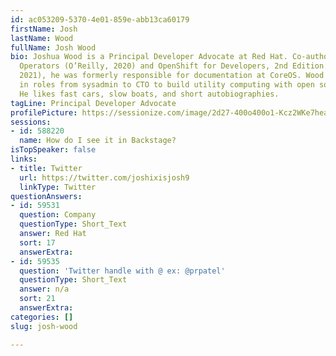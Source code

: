 ```yaml
---
id: ac053209-5370-4e01-859e-abb13ca60179
firstName: Josh
lastName: Wood
fullName: Josh Wood
bio: Joshua Wood is a Principal Developer Advocate at Red Hat. Co-author of Kubernetes
  Operators (O’Reilly, 2020) and OpenShift for Developers, 2nd Edition (O’Reilly,
  2021), he was formerly responsible for documentation at CoreOS. Wood has worked
  in roles from sysadmin to CTO to build utility computing with open source software.
  He likes fast cars, slow boats, and short autobiographies.
tagLine: Principal Developer Advocate
profilePicture: https://sessionize.com/image/2d27-400o400o1-Kcz2WKe7hea6jntCus5uiy.jpg
sessions:
- id: 588220
  name: How do I see it in Backstage?
isTopSpeaker: false
links:
- title: Twitter
  url: https://twitter.com/joshixisjosh9
  linkType: Twitter
questionAnswers:
- id: 59531
  question: Company
  questionType: Short_Text
  answer: Red Hat
  sort: 17
  answerExtra: 
- id: 59535
  question: 'Twitter handle with @ ex: @prpatel'
  questionType: Short_Text
  answer: n/a
  sort: 21
  answerExtra: 
categories: []
slug: josh-wood

---
```

